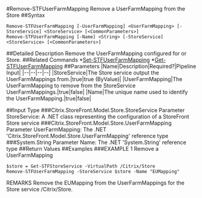 #Remove-STFUserFarmMapping
Remove a UserFarmMapping from the Store
##Syntax
```Remove-STFUserFarmMapping [-UserFarmMapping] <UserFarmMapping> [-StoreService] <StoreService> [<CommonParameters>]
Remove-STFUserFarmMapping [-Name] <String> [-StoreService] <StoreService> [<CommonParameters>]
```
##Detailed Description
Remove the UserFarmMapping configured for or Store.
##Related Commands
*[Set-STFUserFarmMapping](Set-STFUserFarmMapping)
*[Get-STFUserFarmMapping](Get-STFUserFarmMapping)
##Parameters
|Name|Description|Required?|Pipeline Input||--|--|--|--||StoreService|The Store service output the UserFarmMappings from.|true|true (ByValue)||UserFarmMapping|The UserFarmMapping to remove from the StoreService UserFarmMappings.|true|false||Name|The unique name used to identify the UserFarmMapping.|true|false|##Input Type
###Citrix.StoreFront.Model.Store.StoreService
Parameter StoreService: A .NET class representing the configuration of a StoreFront Store service
###Citrix.StoreFront.Model.Store.UserFarmMapping
Parameter UserFarmMapping: The .NET 'Citrix.StoreFront.Model.Store.UserFarmMapping' reference type
###System.String
Parameter Name: The .NET 'System.String' reference type
##Return Values
##Examples
###EXAMPLE 1 Remove a UserFarmMapping
```$store = Get-STFStoreService -VirtualPath /Citrix/Store
Remove-STFUserFarmMapping -StoreService $store -Name "EUMapping"
```
REMARKS
Remove the EUMapping from the UserFarmMappings for the Store service /Citrix/Store.
